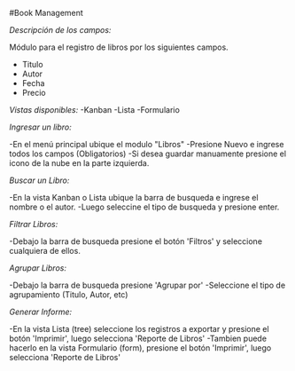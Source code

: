 #Book Management

_Descripción de los campos:_

Módulo para el registro de libros por los siguientes campos.
* Titulo
* Autor
* Fecha
* Precio

_Vistas disponibles:_
  -Kanban
  -Lista
  -Formulario

_Ingresar un libro:_

  -En el menú principal ubique el modulo "Libros"
  -Presione Nuevo e ingrese todos los campos (Obligatorios)
  -Si desea guardar manuamente presione el icono de la nube en la parte izquierda.

_Buscar un Libro:_

  -En la vista Kanban o Lista ubique la barra de busqueda e ingrese el nombre o el autor.
  -Luego seleccine el tipo de busqueda y presione enter.

_Filtrar Libros:_

  -Debajo la barra de busqueda presione el botón 'Filtros' y  seleccione cualquiera de ellos.

_Agrupar Libros:_

  -Debajo la barra de busqueda presione 'Agrupar por'
  -Seleccione el tipo de agrupamiento (Titulo, Autor, etc)

_Generar Informe:_

  -En la vista Lista (tree) seleccione los registros a exportar y presione el botón 'Imprimir', luego selecciona 'Reporte de Libros'
  -Tambien puede hacerlo en la vista Formulario (form), presione el botón 'Imprimir', luego selecciona 'Reporte de Libros'

